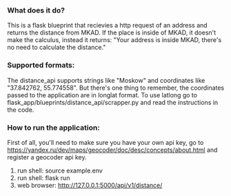 ### What does it do?

This is a flask blueprint that recievies a http request of an address and returns
the distance from MKAD. 
If the place is inside of MKAD, it doesn't make the calculus, instead it returns:
"Your address is inside MKAD, there's no need to calculate the distance."

### Supported formats:

The distance_api supports strings like "Moskow" and coordinates like "37.842762, 55.774558".
But there's one thing to remember, the coordinates passed to the application are in longlat
format. 
To use latlong go to flask_app/blueprints/distance_api/scrapper.py and read the instructions in the code. 

### How to run the application:

First of all, you'll need to make sure you have your own api key, 
go to https://yandex.ru/dev/maps/geocoder/doc/desc/concepts/about.html and register a geocoder api key.

1) run shell: source example.env
2) run shell: flask run
3) web browser: http://127.0.0.1:5000/api/v1/distance/<address>
